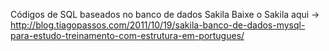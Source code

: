 Códigos de SQL baseados no banco de dados Sakila 
Baixe o Sakila aqui -> http://blog.tiagopassos.com/2011/10/19/sakila-banco-de-dados-mysql-para-estudo-treinamento-com-estrutura-em-portugues/
